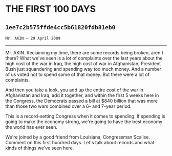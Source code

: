 # THE FIRST 100 DAYS
## `1ee7c2b575ffde4cc5b61820fdb81eb0`
`Mr. AKIN — 29 April 2009`

---


Mr. AKIN. Reclaiming my time, there are some records being broken, 
aren't there? What we've seen is a lot of complaints over the last 
years about the high cost of the war in Iraq, the high cost of war in 
Afghanistan, President Bush just squandering and spending way too much 
money. And a number of us voted not to spend some of that money. But 
there were a lot of complaints.

And then you take a look, you add up the entire cost of the war in 
Afghanistan and Iraq, add it together, and within the first 5 weeks 
here in the Congress, the Democrats passed a bill at $840 billion that 
was more than those two wars combined over a 6- and 7-year period.

This is a record-setting Congress when it comes to spending. If 
spending is going to make the economy strong, we're going to have the 
best economy the world has ever seen.

We're joined by a good friend from Louisiana, Congressman Scalise. 
Comment on this first hundred days. Let's talk about records and what 
kinds of things we've seen here.